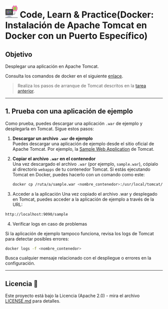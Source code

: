 # <img src=../../../images/computer.png width="40"> Code, Learn & Practice(Docker: Instalación de Apache Tomcat en Docker con un Puerto Específico)

## Objetivo

Desplegar una aplicación en Apache Tomcat.

Consulta los comandos de docker en el siguiente [enlace](https://github.com/jpexposito/code-learn/blob/main/comun/docker/COMANDOS.md).

> Realiza los pasos de arranque de Tomcat descritos en la [tarea anterior](../tarea-2/).

---

## 1. **Prueba con una aplicación de ejemplo**

Como prueba, puedes descargar una aplicación `.war` de ejemplo y desplegarla en Tomcat. Sigue estos pasos:

1. **Descargar un archivo `.war` de ejemplo**  
   Puedes descargar una aplicación de ejemplo desde el sitio oficial de Apache Tomcat. Por ejemplo, la [Sample Web Application](https://tomcat.apache.org/tomcat-11.0-doc/appdev/sample/) de Tomcat.

2. **Copiar el archivo `.war` en el contenedor**  
   Una vez descargado el archivo `.war` (por ejemplo, `sample.war`), cópialo al directorio `webapps` de tu contenedor Tomcat. Si estás ejecutando Tomcat en Docker, puedes hacerlo con un comando como este:

   ```bash
   docker cp /ruta/a/sample.war <nombre_contenedor>:/usr/local/tomcat/webapps/
   ```

3. Acceder a la aplicación
Una vez copiado el archivo .war y desplegado en Tomcat, puedes acceder a la aplicación de ejemplo a través de la URL:

```bash
http://localhost:9090/sample
```

4. Verificar logs en caso de problemas

Si la aplicación de ejemplo tampoco funciona, revisa los logs de Tomcat para detectar posibles errores:

```bash
docker logs -f <nombre_contenedor>
```

Busca cualquier mensaje relacionado con el despliegue o errores en la configuración.


---

## Licencia 📄

Este proyecto está bajo la Licencia (Apache 2.0) - mira el archivo [LICENSE.md]([../../../LICENSE.md](https://github.com/jpexposito/code-learn-practice/blob/main/LICENSE)) para detalles.
